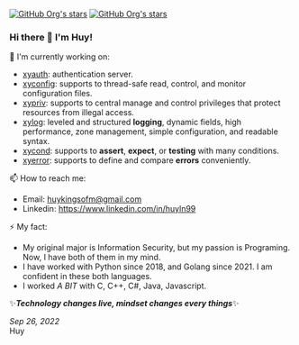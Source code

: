 
[![GitHub Org's stars](https://img.shields.io/github/stars/xybor?color=yellow&label=xybor&labelColor=white&style=flat)](https://github.com/xybor)
[![GitHub Org's stars](https://img.shields.io/github/stars/xybor-x?color=yellow&label=xybor-x&labelColor=black&style=flat)](https://github.com/xybor-x)

### Hi there 👋 I'm Huy!

🔭 I'm currently working on:

-   [xyauth](https://github.com/xybor/xyauth): authentication server.
-   [xyconfig](https://github.com/xybor-x/xyconfig): supports to thread-safe read, control, and monitor configuration files.
-   [xypriv](https://github.com/xybor-x/xypriv): supports to central manage and control privileges that protect resources from illegal access.
-   [xylog](https://github.com/xybor-x/xylog): leveled and structured **logging**, dynamic fields, high performance, zone management, simple configuration, and readable syntax.
-   [xycond](https://github.com/xybor-x/xycond): supports to **assert**, **expect**, or **testing** with many conditions.
-   [xyerror](https://github.com/xybor-x/xyerror): supports to define and compare **errors** conveniently.

📫 How to reach me:

-   Email: huykingsofm@gmail.com
-   Linkedin: https://www.linkedin.com/in/huyln99

⚡ My fact:
-   My original major is Information Security, but my passion is Programing. Now, I have both of them in my mind.
-   I have worked with Python since 2018, and Golang since 2021. I am confident in these both languages.
-   I worked *A BIT* with C, C++, C#, Java, Javascript.

✨***Technology changes live, mindset changes every things***✨

*Sep 26, 2022*  
Huy

<!--
**huykingsofm/huykingsofm** is a ✨ _special_ ✨ repository because its `README.md` (this file) appears on your GitHub profile.

Here are some ideas to get you started:

- 🔭 I’m currently working on ...
- 🌱 I’m currently learning ...
- 👯 I’m looking to collaborate on ...
- 🤔 I’m looking for help with ...
- 💬 Ask me about ...
- 📫 How to reach me: ...
- 😄 Pronouns: ...
- ⚡ Fun fact: ...
-->
